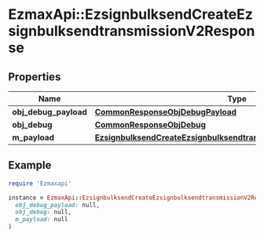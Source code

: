# EzmaxApi::EzsignbulksendCreateEzsignbulksendtransmissionV2Response

## Properties

| Name | Type | Description | Notes |
| ---- | ---- | ----------- | ----- |
| **obj_debug_payload** | [**CommonResponseObjDebugPayload**](CommonResponseObjDebugPayload.md) |  |  |
| **obj_debug** | [**CommonResponseObjDebug**](CommonResponseObjDebug.md) |  | [optional] |
| **m_payload** | [**EzsignbulksendCreateEzsignbulksendtransmissionV2ResponseMPayload**](EzsignbulksendCreateEzsignbulksendtransmissionV2ResponseMPayload.md) |  |  |

## Example

```ruby
require 'Ezmaxapi'

instance = EzmaxApi::EzsignbulksendCreateEzsignbulksendtransmissionV2Response.new(
  obj_debug_payload: null,
  obj_debug: null,
  m_payload: null
)
```


